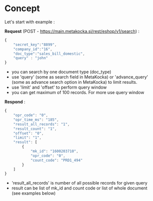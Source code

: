 
# Concept

Let's start with example :

**Request** (POST - https://main.metakocka.si/rest/eshop/v1/search) :
```javascript
{
    "secret_key":"8899",
    "company_id":"16",
    "doc_type":"sales_bill_domestic",
    "query" : "john"
}
```

* you can search by one document type (doc\_type)
* use 'query' (some as search field in MetaKocka) or 'advance\_query' (some as advance search option in MetaKocka) to limit results.
* use 'limit' and 'offset' to perform query window
* you can get maximum of 100 records. For more use query window

**Respond** :
```javascript
{
    "opr_code": "0",
    "opr_time_ms": "185",
    "result_all_records": "1",
    "result_count": "1",
    "offset": "0",
    "limit": "1",
    "result": [
        {
            "mk_id": "1600203710",
            "opr_code": "0",
            "count_code": "PRD1_494"
        }
    ]
}
```

* 'result\_all\_records' is number of all possible records for given query
* result can be list of mk\_id and count code or list of whole document (see examples below)
